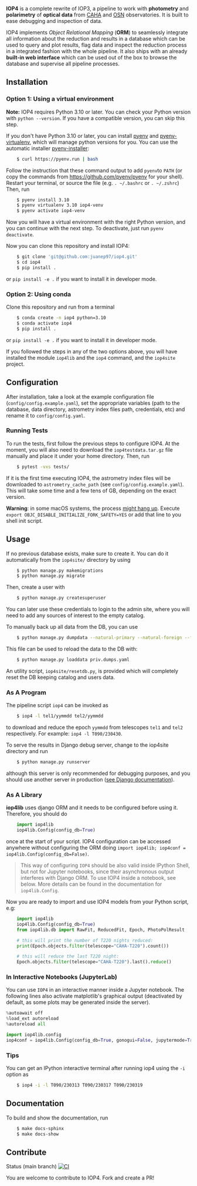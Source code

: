 
**IOP4** is a complete rewrite of IOP3, a pipeline to work with **photometry** and **polarimetry** of **optical data** from [CAHA](https://www.caha.es/es/) and [OSN](https://www.osn.iaa.csic.es/) observatories. It is built to ease debugging and inspection of data.

IOP4 implements _Object Relational Mapping_ (**ORM**) to seamlessly integrate all information about the reduction and results in a database which can be used to query and plot results, flag data and inspect the reduction process in a integrated fashion with the whole pipeline. It also ships with an already **built-in web interface** which can be used out of the box to browse the database and supervise all pipeline processes.


## Installation

### Option 1: Using a virtual environment

**Note:** IOP4 requires Python 3.10 or later. You can check your Python version with `python --version`. If you have a compatible version, you can skip this step.
  
If you don't have Python 3.10 or later, you can install [pyenv](https://github.com/pyenv/pyenv) and [pyenv-virtualenv](https://github.com/pyenv/pyenv-virtualenv), which will manage python versions for you. You can use the automatic installer [pyenv-installer](https://github.com/pyenv/pyenv-installer):

```bash
    $ curl https://pyenv.run | bash
```

Follow the instruction that these command output to add `pyenv`to `PATH` (or copy the commands from https://github.com/pyenv/pyenv for your shell). Restart your terminal, or source the file (e.g. `. ~/.bashrc` or `. ~/.zshrc`) Then, run 
```bash 
    $ pyenv install 3.10
    $ pyenv virtualenv 3.10 iop4-venv
    $ pyenv activate iop4-venv
```
Now you will have a virtual environment with the right Python version, and you can continue with the next step. To deactivate, just run `pyenv deactivate`.

Now you can clone this repository and install IOP4:
```bash
    $ git clone 'git@github.com:juanep97/iop4.git'
    $ cd iop4
    $ pip install .
```
or `pip install -e .` if you want to install it in developer mode.


### Option 2: Using conda

Clone this repository and run from a terminal
```bash
    $ conda create -n iop4 python=3.10
    $ conda activate iop4
    $ pip install .
```
or `pip install -e .` if you want to install it in developer mode.

If you followed the steps in any of the two options above, you will have installed the module `iop4lib` and the `iop4` command, and the `iop4site` project. 

## Configuration

After installation, take a look at the example configuration file (`config/config.example.yaml`), set the appropriate variables (path to the database, data directory, astrometry index files path, credentials, etc) and rename it to `config/config.yaml`.

### Running Tests
To run the tests, first follow the previous steps to configure IOP4. At the moment, you will also need to download the `iop4testdata.tar.gz` file manually and place it under your home directory. Then, run
```bash
    $ pytest -vxs tests/
```
If it is the first time executing IOP4, the astrometry index files will be downloaded to `astrometry_cache_path` (see `config/config.example.yaml`). This will take some time and a few tens of GB, depending on the exact version.

**Warning**: in some macOS systems, the process [might hang up](https://github.com/juanep97/iop4/issues/14#issuecomment-1748465276). Execute `export OBJC_DISABLE_INITIALIZE_FORK_SAFETY=YES` or add that line to you shell init script.

## Usage

If no previous database exists, make sure to create it. You can do it automatically from the `iop4site/` directory by using
```bash
    $ python manage.py makemigrations
    $ python manage.py migrate
```
Then, create a user with
```bash
    $ python manage.py createsuperuser
```
You can later use these credentials to login to the admin site, where you will need to add any sources of interest to the empty catalog.

To manually back up all data from the DB, you can use
```bash
    $ python manage.py dumpdata --natural-primary --natural-foreign --format=yaml > priv.dumps.yaml
```
This file can be used to reload the data to the DB with:
```bash
    $ python manage.py loaddata priv.dumps.yaml
```
An utility script, `iop4site/resetdb.py`, is provided which will completely reset the DB keeping catalog and users data.

### As A Program
The pipeline script `iop4` can be invoked as
```bash
    $ iop4 -l tel1/yymmdd tel2/yymmdd
```
to download and reduce the epoch `yymmdd` from telescopes `tel1` and `tel2` respectively. For example: `iop4 -l T090/230430`.

To serve the results in Django debug server, change to the iop4site directory and run
```bash
    $ python manage.py runserver
```
although this server is only recommended for debugging purposes, and you should use another server in production ([see Django documentation](https://docs.djangoproject.com/en/dev/ref/django-admin/#runserver)).

### As A Library
**iop4lib** uses django ORM and it needs to be configured before using it. Therefore, you should do
```python
    import iop4lib
    iop4lib.Config(config_db=True)
```
once at the start of your script. IOP4 configuration can be accessed anywhere without configuring the ORM doing `import iop4lib; iop4conf = iop4lib.Config(config_db=False)`.

> This way of configuring `IOP4` should be also valid inside IPython Shell, but not for Jupyter notebooks, since their asynchronous output interferes with Django ORM. To use IOP4 inside a notebook, see below. More details can be found in the documentation for `iop4lib.Config`.

Now you are ready to import and use IOP4 models from your Python script, e.g:
```python
    import iop4lib
    iop4lib.Config(config_db=True)
    from iop4lib.db import RawFit, ReducedFit, Epoch, PhotoPolResult

    # this will print the number of T220 nights reduced:
    print(Epoch.objects.filter(telescope="CAHA-T220").count()) 

    # this will reduce the last T220 night:
    Epoch.objects.filter(telescope="CAHA-T220").last().reduce()
```

### In Interactive Notebooks (JupyterLab)
You can use `IOP4` in an interactive manner inside a Jupyter notebook. The following lines also activate matplotlib's graphical output (deactivated by default, as some plots may be generated inside the server).
```python
%autoawait off
%load_ext autoreload
%autoreload all

import iop4lib.config
iop4conf = iop4lib.Config(config_db=True, gonogui=False, jupytermode=True)   
```

### Tips
You can get an IPython interactive terminal after running iop4 using the `-i` option as
```bash
    $ iop4 -i -l T090/230313 T090/230317 T090/230319
```

## Documentation
To build and show the documentation, run
````bash
    $ make docs-sphinx
    $ make docs-show
````

## Contribute

Status (main branch) [![CI](https://github.com/juanep97/iop4/actions/workflows/ci.yml/badge.svg)](https://github.com/juanep97/iop4/actions/workflows/ci.yml)

You are welcome to contribute to IOP4. Fork and create a PR!